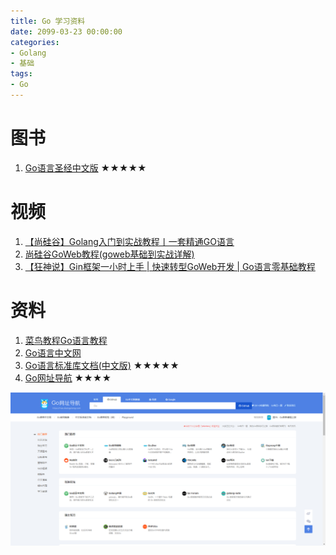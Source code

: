 ```yaml
---
title: Go 学习资料
date: 2099-03-23 00:00:00
categories:
- Golang
- 基础
tags:
- Go
---
```


# 图书

1. [Go语言圣经中文版](https://github.com/golang-china/gopl-zh) ★★★★★

# 视频

1. [【尚硅谷】Golang入门到实战教程丨一套精通GO语言](https://www.bilibili.com/video/BV1ME411Y71o/?spm_id_from=333.999.0.0&vd_source=7e2d9b23eb293a1d87c0d504b9b79dbb) 
2. [尚硅谷GoWeb教程(goweb基础到实战详解)](https://www.bilibili.com/video/BV1nJ411D7P4/?vd_source=7e2d9b23eb293a1d87c0d504b9b79dbb)
3. [【狂神说】Gin框架一小时上手 | 快速转型GoWeb开发 | Go语言零基础教程](https://www.bilibili.com/video/BV1Rd4y1C7A1/?spm_id_from=333.337.search-card.all.click&vd_source=7e2d9b23eb293a1d87c0d504b9b79dbb)

# 资料

1. [菜鸟教程Go语言教程](https://www.runoob.com/go/go-tutorial.html)
2. [Go语言中文网](https://studygolang.com/)
3. [Go语言标准库文档(中文版)](https://studygolang.com/pkgdoc) ★★★★★
4. [Go网址导航](https://hao.studygolang.com/)  ★★★★

![image-20221213135500241](https://raw.githubusercontent.com/lukaixin0527/images/master/java-imgimage-20221213135500241.png)